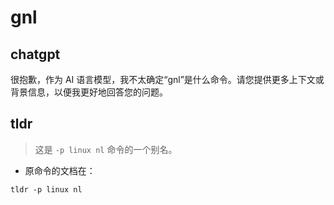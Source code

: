 # gnl 
## chatgpt 
很抱歉，作为 AI 语言模型，我不太确定“gnl”是什么命令。请您提供更多上下文或背景信息，以便我更好地回答您的问题。 

## tldr 
 
> 这是 `-p linux nl` 命令的一个别名。

- 原命令的文档在：

`tldr -p linux nl`

